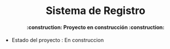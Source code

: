 <h1 align="center">   Sistema de Registro </h1>

<h4 align="center">
:construction: Proyecto en construcción :construction:
</h4>

- Estado del proyecto : En construccion
